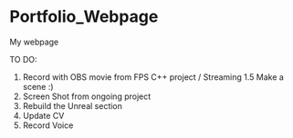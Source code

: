 # Portfolio_Webpage
 My webpage

 TO DO:
 1. Record with OBS movie from FPS C++ project / Streaming
 1.5 Make a scene :)
 2. Screen Shot from ongoing project
 3. Rebuild the Unreal section
 4. Update CV
 5. Record Voice